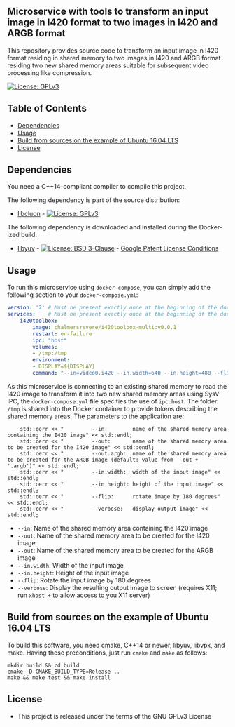 ## Microservice with tools to transform an input image in I420 format to two images in I420 and ARGB format

This repository provides source code to transform an input image in I420 format
residing in shared memory to two images in I420 and ARGB format residing two new
shared memory areas suitable for subsequent video processing like compression.

[![License: GPLv3](https://img.shields.io/badge/license-GPL--3-blue.svg
)](https://www.gnu.org/licenses/gpl-3.0.txt)


## Table of Contents
* [Dependencies](#dependencies)
* [Usage](#usage)
* [Build from sources on the example of Ubuntu 16.04 LTS](#build-from-sources-on-the-example-of-ubuntu-1604-lts)
* [License](#license)


## Dependencies
You need a C++14-compliant compiler to compile this project.

The following dependency is part of the source distribution:
* [libcluon](https://github.com/chrberger/libcluon) - [![License: GPLv3](https://img.shields.io/badge/license-GPL--3-blue.svg
)](https://www.gnu.org/licenses/gpl-3.0.txt)

The following dependency is downloaded and installed during the Docker-ized build:
* [libyuv](https://chromium.googlesource.com/libyuv/libyuv/+/master) - [![License: BSD 3-Clause](https://img.shields.io/badge/License-BSD%203--Clause-blue.svg)](https://opensource.org/licenses/BSD-3-Clause) - [Google Patent License Conditions](https://chromium.googlesource.com/libyuv/libyuv/+/master/PATENTS)


## Usage
To run this microservice using `docker-compose`, you can simply add the following
section to your `docker-compose.yml`:

```yml
version: '2' # Must be present exactly once at the beginning of the docker-compose.yml file
services:    # Must be present exactly once at the beginning of the docker-compose.yml file
    i420toolbox:
        image: chalmersrevere/i420toolbox-multi:v0.0.1
        restart: on-failure
        ipc: "host"
        volumes:
        - /tmp:/tmp
        environment:
        - DISPLAY=${DISPLAY}
        command: "--in=video0.i420 --in.width=640 --in.height=480 --flip --out=imgout.i420"
```

As this microservice is connecting to an existing shared memory to read the I420
image to transform it into two new shared memory areas using SysV IPC, the `docker-compose.yml`
file specifies the use of `ipc:host`. The folder `/tmp` is shared into the Docker
container to provide tokens describing the shared memory areas.
The parameters to the application are:

        std::cerr << "         --in:        name of the shared memory area containing the I420 image" << std::endl;
        std::cerr << "         --out:       name of the shared memory area to be created for the I420 image" << std::endl;
        std::cerr << "         --out.argb:  name of the shared memory area to be created for the ARGB image (default: value from --out + '.argb')" << std::endl;
        std::cerr << "         --in.width:  width of the input image" << std::endl;
        std::cerr << "         --in.height: height of the input image" << std::endl;
        std::cerr << "         --flip:      rotate image by 180 degrees" << std::endl;
        std::cerr << "         --verbose:   display output image" << std::endl;


* `--in`: Name of the shared memory area containing the I420 image
* `--out`: Name of the shared memory area to be created for the I420 image
* `--out`: Name of the shared memory area to be created for the ARGB image
* `--in.width`: Width of the input image
* `--in.height`: Height of the input image
* `--flip`: Rotate the input image by 180 degrees
* `--verbose`: Display the resulting output image to screen (requires X11; run `xhost +` to allow access to you X11 server)


## Build from sources on the example of Ubuntu 16.04 LTS
To build this software, you need cmake, C++14 or newer, libyuv, libvpx, and make.
Having these preconditions, just run `cmake` and `make` as follows:

```
mkdir build && cd build
cmake -D CMAKE_BUILD_TYPE=Release ..
make && make test && make install
```


## License

* This project is released under the terms of the GNU GPLv3 License

